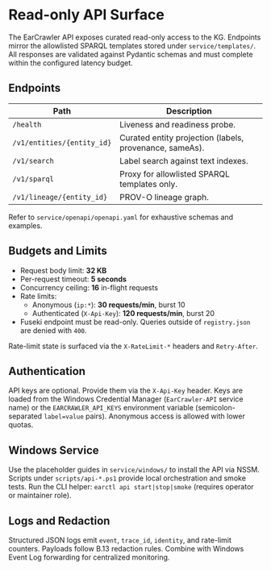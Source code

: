# Read-only API Surface

The EarCrawler API exposes curated read-only access to the KG. Endpoints mirror
the allowlisted SPARQL templates stored under `service/templates/`. All
responses are validated against Pydantic schemas and must complete within the
configured latency budget.

## Endpoints

| Path | Description |
| ---- | ----------- |
| `/health` | Liveness and readiness probe. |
| `/v1/entities/{entity_id}` | Curated entity projection (labels, provenance, sameAs). |
| `/v1/search` | Label search against text indexes. |
| `/v1/sparql` | Proxy for allowlisted SPARQL templates only. |
| `/v1/lineage/{entity_id}` | PROV-O lineage graph. |

Refer to `service/openapi/openapi.yaml` for exhaustive schemas and examples.

## Budgets and Limits

* Request body limit: **32 KB**
* Per-request timeout: **5 seconds**
* Concurrency ceiling: **16** in-flight requests
* Rate limits:
  * Anonymous (`ip:*`): **30 requests/min**, burst 10
  * Authenticated (`X-Api-Key`): **120 requests/min**, burst 20
* Fuseki endpoint must be read-only. Queries outside of `registry.json` are
denied with `400`.

Rate-limit state is surfaced via the `X-RateLimit-*` headers and `Retry-After`.

## Authentication

API keys are optional. Provide them via the `X-Api-Key` header. Keys are loaded
from the Windows Credential Manager (`EarCrawler-API` service name) or the
`EARCRAWLER_API_KEYS` environment variable (semicolon-separated
`label=value` pairs). Anonymous access is allowed with lower quotas.

## Windows Service

Use the placeholder guides in `service/windows/` to install the API via NSSM.
Scripts under `scripts/api-*.ps1` provide local orchestration and smoke tests.
Run the CLI helper: `earctl api start|stop|smoke` (requires operator or
maintainer role).

## Logs and Redaction

Structured JSON logs emit `event`, `trace_id`, `identity`, and rate-limit
counters. Payloads follow B.13 redaction rules. Combine with Windows Event Log
forwarding for centralized monitoring.
